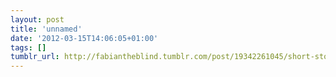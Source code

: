```yaml
---
layout: post
title: 'unnamed'
date: '2012-03-15T14:06:05+01:00'
tags: []
tumblr_url: http://fabiantheblind.tumblr.com/post/19342261045/short-stories-fresh-guacamole-pes-by
---
```

